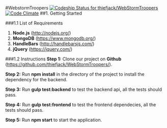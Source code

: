 #WebstormTroopers
[ ![Codeship Status for thiefjack/WebStormTroopers](https://codeship.com/projects/e58e08b0-ce3e-0133-961f-32b8bfabf829/status?branch=master)](https://codeship.com/projects/140852) [![Code Climate](https://codeclimate.com/repos/56eb35d946674e0085001b9d/badges/d34d37138e740796e3ef/gpa.svg)](https://codeclimate.com/repos/56eb35d946674e0085001b9d/feed)
##1. Getting Started

###1.1 List of Requirements
1. **Node.js** (http://nodejs.org/)
2. **MongoDB** (https://www.mongodb.org/)
3. **HandleBars** (http://handlebarsjs.com/)
4. **jQuery** (https://jquery.com/)

###1.2 Instructions
**Step 1:** Clone our project on **Github** (https://github.com/thiefjack/WebStormTroopers/).

**Step 2:** Run **npm install** in the directory of the project to install the dependency for the backend.

**Step 3:** Run **gulp test:backend** to test the backend api, all the tests should pass.

**Step 4:** Run **gulp test:frontend** to test the frontend dependecies, all the tests should pass.

**Step 5:** Run **npm start** to start the application.
